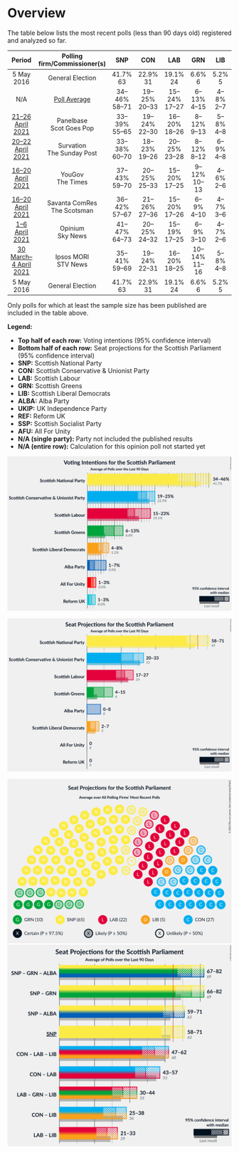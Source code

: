 # Overview

The table below lists the most recent polls (less than 90 days old) registered and analyzed so far.

| Period     | Polling firm/Commissioner(s) | SNP | CON | LAB | GRN | LIB | ALBA | UKIP | REF | SSP | AFU |
|:----------:|:----------------------------:|:--:|:--:|:--:|:--:|:--:|:--:|:--:|:--:|:--:|:--:|
| 5 May 2016 | General Election | 41.7% <br> 63 | 22.9% <br> 31 | 19.1% <br> 24 | 6.6% <br> 6 | 5.2% <br> 5 | 0.0% <br> 0 | 2.0% <br> 0 | 0.0% <br> 0 | 0.5% <br> 0 | 0.0% <br> 0 |
| N/A | [Poll Average](average.html) | 34–46% <br> 58–71 | 19–25% <br> 20–33 | 15–24% <br> 17–27 | 6–13% <br> 4–15 | 4–8% <br> 2–7 | 1–7% <br> 0–8 | N/A <br> N/A | 1–2% <br> 0 | N/A <br> N/A | 1–3% <br> 0 |
| [21–26 April 2021](2021-04-26-Panelbase.html) | Panelbase <br> Scot Goes Pop | 33–39% <br> 55–65 | 19–24% <br> 22–30 | 16–20% <br> 18–26 | 8–12% <br> 9–13 | 5–8% <br> 4–8 | 5–8% <br> 0–8 | N/A <br> N/A | N/A <br> N/A | N/A <br> N/A | 1–3% <br> 0 |
| [20–22 April 2021](2021-04-22-Survation.html) | Survation <br> The Sunday Post | 33–38% <br> 60–70 | 18–23% <br> 19–26 | 20–25% <br> 23–28 | 8–12% <br> 8–12 | 6–9% <br> 4–8 | 2–4% <br> 0 | N/A <br> N/A | N/A <br> N/A | N/A <br> N/A | N/A <br> N/A |
| [16–20 April 2021](2021-04-20-YouGov.html) | YouGov <br> The Times | 37–43% <br> 59–70 | 20–25% <br> 25–33 | 15–20% <br> 17–25 | 9–12% <br> 10–13 | 4–6% <br> 2–6 | 1–3% <br> 0 | N/A <br> N/A | 1–2% <br> 0 | N/A <br> N/A | N/A <br> N/A |
| [16–20 April 2021](2021-04-20-SavantaComRes.html) | Savanta ComRes <br> The Scotsman | 36–42% <br> 57–67 | 21–26% <br> 27–36 | 15–20% <br> 17–26 | 6–9% <br> 4–10 | 4–7% <br> 3–6 | 1–2% <br> 0 | N/A <br> N/A | N/A <br> N/A | N/A <br> N/A | N/A <br> N/A |
| [1–6 April 2021](2021-04-06-Opinium.html) | Opinium <br> Sky News | 41–47% <br> 64–73 | 20–25% <br> 24–32 | 15–19% <br> 17–25 | 6–9% <br> 3–10 | 4–7% <br> 2–6 | 1–3% <br> 0 | N/A <br> N/A | N/A <br> N/A | N/A <br> N/A | N/A <br> N/A |
| [30 March–4 April 2021](2021-04-04-IpsosMORI.html) | Ipsos MORI <br> STV News | 35–41% <br> 59–69 | 19–24% <br> 22–31 | 16–20% <br> 18–25 | 10–14% <br> 11–16 | 5–8% <br> 4–8 | 2–4% <br> 0 | N/A <br> N/A | N/A <br> N/A | N/A <br> N/A | N/A <br> N/A |
| 5 May 2016 | General Election | 41.7% <br> 63 | 22.9% <br> 31 | 19.1% <br> 24 | 6.6% <br> 6 | 5.2% <br> 5 | 0.0% <br> 0 | 2.0% <br> 0 | 0.0% <br> 0 | 0.5% <br> 0 | 0.0% <br> 0 |

Only polls for which at least the sample size has been published are included in the table above.

**Legend:**
+ **Top half of each row:** Voting intentions (95% confidence interval)
+ **Bottom half of each row:** Seat projections for the Scottish Parliament (95% confidence interval)
+ **SNP:** Scottish National Party
+ **CON:** Scottish Conservative & Unionist Party
+ **LAB:** Scottish Labour
+ **GRN:** Scottish Greens
+ **LIB:** Scottish Liberal Democrats
+ **ALBA:** Alba Party
+ **UKIP:** UK Independence Party
+ **REF:** Reform UK
+ **SSP:** Scottish Socialist Party
+ **AFU:** All For Unity
+ **N/A (single party):** Party not included the published results
+ **N/A (entire row):** Calculation for this opinion poll not started yet


![Graph with voting intentions not yet produced](average.png "Voting Intentions")

![Graph with seats not yet produced](average-seats.png "Seats")

![Graph with seating plan not yet produced](average-seating-plan.png "Seating Plan")
![Graph with coalitions seats not yet produced](average-coalitions-seats.png "Coalitions Seats")

